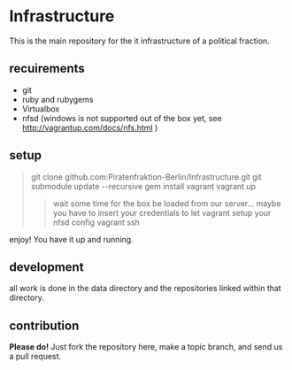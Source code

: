 # Infrastructure

This is the main repository for the it infrastructure of a political fraction.

## recuirements

- git
- ruby and rubygems
- Virtualbox
- nfsd (windows is not supported out of the box yet, see http://vagrantup.com/docs/nfs.html )

## setup

> git clone github.com:Piratenfraktion-Berlin/Infrastructure.git
> git submodule update --recursive
> gem install vagrant
> vagrant up
> > wait some time for the box be loaded from our server...
> > maybe you have to insert your credentials to let vagrant setup your nfsd config
> vagrant ssh

enjoy! You have it up and running.

## development

all work is done in the data directory and the repositories linked within that directory.

## contribution

__Please do!__ Just fork the repository here, make a topic branch, and send us a pull request.
